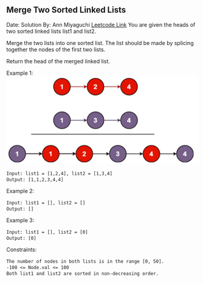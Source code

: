 ## Merge Two Sorted Linked Lists 
Date: 
Solution By: Ann Miyaguchi 
[Leetcode Link](https://leetcode.com/problems/merge-two-sorted-lists/)
You are given the heads of two sorted linked lists list1 and list2.

Merge the two lists into one sorted list. The list should be made by splicing together the nodes of the first two lists.

Return the head of the merged linked list.

 

Example 1:
![Alt text](images/merge-two-linked.png)
```
Input: list1 = [1,2,4], list2 = [1,3,4]
Output: [1,1,2,3,4,4]
```

Example 2:
```
Input: list1 = [], list2 = []
Output: []
```

Example 3:
```
Input: list1 = [], list2 = [0]
Output: [0]
```


Constraints:
```
The number of nodes in both lists is in the range [0, 50].
-100 <= Node.val <= 100
Both list1 and list2 are sorted in non-decreasing order.
```
